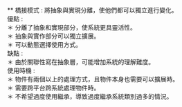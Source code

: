 ** 橋接模式 : 將抽象與實現分離，使他們都可以獨立進行變化。 <br>
優點 : <br>
＊ 分離了抽象和實現部分，使系統更具靈活性。 <br>
＊ 抽象與實作部分可以獨立擴展。 <br>
＊ 可以動態選擇使用方式。 <br>
缺點 : <br>
＊ 由於關聯性寫在抽象層，可能增加系統的理解難度。 <br>
使用時機 : <br>
＊ 物件有兩個以上的處理方式，且物件本身也需要可以擴展時。 <br>
＊ 需要跨平台跨系統處理物件時。 <br>
＊ 不希望過度使用繼承，導致過度繼承系統類別過多的情況。 <br>